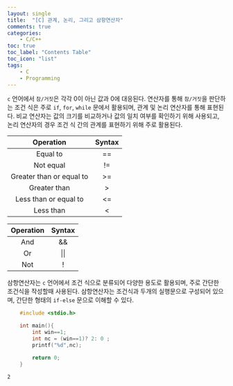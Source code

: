 ```yaml
---
layout: single
title:  "[C] 관계, 논리, 그리고 삼항연산자"
comments: true
categories:
    - C/C++
toc: true
toc_label: "Contents Table"
toc_icon: "list"
tags: 
    - C
    - Programming
---
```



`c` 언어에서 `참/거짓`은 각각 0이 아닌 값과 0에 대응된다. 연산자를 통해 `참/거짓`을 판단하는 조건 식은 주로 `if`, `for`, `while` 문에서 활용되며, 관계 및 논리 연산자를 통해 표현된다. 비교 연산자는 값의 크기를 비교하거나 값의 일치 여부를 확인하기 위해 사용되고, 논리 연산자의 경우 조건 식 간의 관계를 표현하기 위해 주로 활용된다. 



|Operation | Syntax |
|:---:   |:---:   | 
| Equal to | ==    |
| Not equal|  !=     |
| Greater than or equal to  | >= |
| Greater than | >      |
| Less than or equal to  | <=      |
| Less than   |  <       |
 

|Operation | Syntax |
|:---:   |:---:   | 
| And | &&   |
| Or |  \|\|  |
| Not  | ! |



삼항연산자는 `c` 언어에서 조건 식으로 분류되어 다양한 용도로 활용되며, 주로 간단한 조건식을 작성할때 사용된다. 삼항연산자는 조건식과 두개의 실행문으로 구성되어 있으며, 간단한 형태의 `if-else` 문으로 이해할 수 있다. 



```c
    #include <stdio.h>

    int main(){
        int win==1;
        int nc = (win==1)? 2: 0 ;
        printf("%d",nc);

        return 0;
    }


```

```
2
```